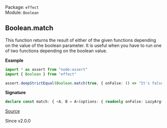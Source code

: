 Package: `effect`<br />
Module: `Boolean`<br />

## Boolean.match

This function returns the result of either of the given functions depending on the value of the boolean parameter.
It is useful when you have to run one of two functions depending on the boolean value.

**Example**

```ts
import * as assert from "node:assert"
import { Boolean } from "effect"

assert.deepStrictEqual(Boolean.match(true, { onFalse: () => "It's false!", onTrue: () => "It's true!" }), "It's true!")
```

**Signature**

```ts
declare const match: { <A, B = A>(options: { readonly onFalse: LazyArg<A>; readonly onTrue: LazyArg<B>; }): (value: boolean) => A | B; <A, B>(value: boolean, options: { readonly onFalse: LazyArg<A>; readonly onTrue: LazyArg<B>; }): A | B; }
```

[Source](https://github.com/Effect-TS/effect/tree/main/packages/effect/src/Boolean.ts#L46)

Since v2.0.0